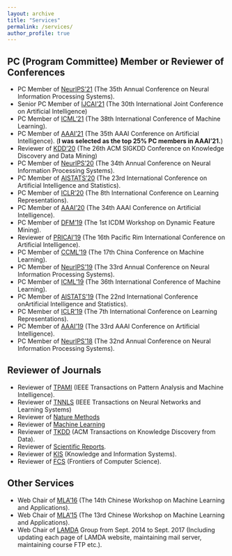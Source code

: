 ```yaml
---
layout: archive
title: "Services"
permalink: /services/
author_profile: true
---
```


PC (Program Committee) Member or Reviewer of Conferences
---
- PC Member of [NeurIPS’21](https://neurips.cc/Conferences/2021/) (The 35th Annual Conference on Neural Information Processing Systems).
- Senior PC Member of [IJCAI’21](https://ijcai-21.org/) (The 30th International Joint Conference on Artificial Intelligence)
- PC Member of [ICML’21](https://icml.cc/Conferences/2021) (The 38th International Conference of Machine Learning).
- PC Member of [AAAI’21](https://aaai.org/Conferences/AAAI-21/) (The 35th AAAI Conference on Artificial Intelligence). (**I was selected as the top 25% PC members in AAAI’21.**)
- Reviewer of [KDD’20](https://www.kdd.org/kdd2020/) (The 26th ACM SIGKDD Conference on Knowledge Discovery and Data Mining)
- PC Member of [NeurIPS’20](https://neurips.cc/Conferences/2020/) (The 34th Annual Conference on Neural Information Processing Systems).
- PC Member of [AISTATS’20](https://aistats.org/aistats2020/) (The 23rd International Conference on Artificial Intelligence and Statistics).
- PC Member of [ICLR’20](https://iclr.cc/Conferences/2020) (The 8th International Conference on Learning Representations).
- PC Member of [AAAI’20](https://aaai.org/Conferences/AAAI-20/) (The 34th AAAI Conference on Artificial Intelligence).
- PC Member of [DFM’19](http://www.escience.cn/people/chenpinghou/icdm19workshopDFM.html?from=timeline) (The 1st ICDM Workshop on Dynamic Feature Mining).
- Reviewer of [PRICAI’19](https://pricai.org/2019/) (The 16th Pacific Rim International Conference on Artificial Intelligence).
- PC Member of [CCML’19](http://bdiri.gzu.edu.cn/ccml2019/paper.html) (The 17th China Conference on Machine Learning).
- PC Member of [NeurIPS’19](https://neurips.cc/Conferences/2019/) (The 33rd Annual Conference on Neural Information Processing Systems).
- PC Member of [ICML’19](https://www.aistats.org/) (The 36th International Conference of Machine Learning).
- PC Member of [AISTATS’19](https://www.aistats.org/) (The 22nd International Conference onArtificial Intelligence and Statistics).
- PC Member of [ICLR’19](https://iclr.cc/Conferences/2019) (The 7th International Conference on Learning Representations).
- PC Member of [AAAI’19](https://neurips.cc/Conferences/2018/) (The 33rd AAAI Conference on Artificial Intelligence).
- PC Member of [NeurIPS’18](https://neurips.cc/Conferences/2018/) (The 32nd Annual Conference on Neural Information Processing Systems).

Reviewer of Journals
--- 
- Reviewer of [TPAMI](https://ieeexplore.ieee.org/xpl/RecentIssue.jsp?punumber=34) (IEEE Transactions on Pattern Analysis and Machine Intelligence).
- Reviewer of [TNNLS](https://ieeexplore.ieee.org/xpl/RecentIssue.jsp?punumber=5962385) (IEEE Transactions on Neural Networks and Learning Systems)
- Reviewer of [Nature Methods](https://www.nature.com/nmeth/)
- Reviewer of [Machine Learning](https://www.springer.com/journal/10994)
- Reviewer of [TKDD](https://dl.acm.org/journal/tkdd) (ACM Transactions on Knowledge Discovery from Data).
- Reviewer of [Scientific Reports](https://www.nature.com/srep/).
- Reviewer of [KIS](https://www.springer.com/journal/10115) (Knowledge and Information Systems).
- Reviewer of [FCS](https://link.springer.com/journal/11704) (Frontiers of Computer Science).

Other Services
---
- Web Chair of [MLA’16](http://www.lamda.nju.edu.cn/conf/mla16/) (The 14th Chinese Workshop on Machine Learning and Applications).
- Web Chair of [MLA’15](http://www.lamda.nju.edu.cn/conf/mla15/) (The 13rd Chinese Workshop on Machine Learning and Applications).
- Web Chair of [LAMDA](http://www.lamda.nju.edu.cn/) Group from Sept. 2014 to Sept. 2017 (Including updating each page of LAMDA
website, maintaining mail server, maintaining course FTP etc.).